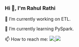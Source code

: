 ### Hi 👋, I'm Rahul Rathi

 🔭 I’m currently working on ETL.
 
 🌱 I’m currently learning PySpark.
 
 📫 How to reach me: <a href="https://www.linkedin.com/in/rahul-rathi-3a6198194/">
<img src="https://res.cloudinary.com/practicaldev/image/fetch/s--chf73s-H--/c_limit%2Cf_auto%2Cfl_progressive%2Cq_auto%2Cw_880/https://img.shields.io/badge/Linked_In-0077B5%3Fstyle%3Dfor-the-badge%26logo%3DLinkedIn%26logoColor%3Dwhite)">   <a href="https://github.com/mrahulrathi"><img src="https://res.cloudinary.com/practicaldev/image/fetch/s---yDJLJ2---/c_limit%2Cf_auto%2Cfl_progressive%2Cq_auto%2Cw_880/https://img.shields.io/badge/GitHub-000000%3Fstyle%3Dfor-the-badge%26logo%3DGitHub%26logoColor%3Dwhite">
</a></a>



<!--
**mrahulrathi/mrahulrathi** is a ✨ _special_ ✨ repository because its `README.md` (this file) appears on your GitHub profile.

Here are some ideas to get you started:

- 🔭 I’m currently working on ...
- 🌱 I’m currently learning ...
- 👯 I’m looking to collaborate on ...
- 🤔 I’m looking for help with ...
- 💬 Ask me about ...
- 📫 How to reach me: ...
- 😄 Pronouns: ...
- ⚡ Fun fact: ...
-->
